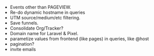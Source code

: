 * Events other than PAGEVIEW.
* Re-do dynamic hostname in queries
* UTM source/medium/etc filtering.
* Save funnels.
* Consolidate Org/Tracker?
* Domain name for Laravel & Pixel.
* parametize values from frontend (like pages) in queries, like @host
* pagination?
* invite emails
